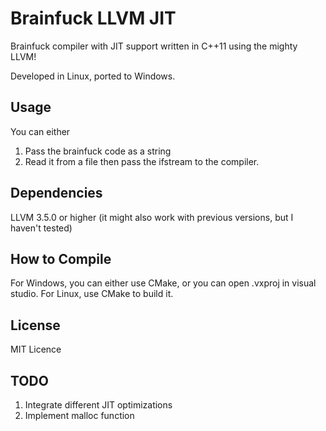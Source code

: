 Brainfuck LLVM JIT
=====================
Brainfuck compiler with JIT support written in C++11 using the mighty LLVM!

Developed in Linux, ported to Windows.

Usage
---------
You can either
1. Pass the brainfuck code as a string
2. Read it from a file then pass the ifstream to the compiler.

Dependencies
--------------
LLVM 3.5.0 or higher (it might also work with previous versions, but I haven't tested)


How to Compile
------------------
For Windows, you can either use CMake, or you can open .vxproj in visual studio.
For Linux, use CMake to build it.

License
------------
MIT Licence


TODO
--------
1. Integrate different JIT optimizations
2. Implement malloc function

